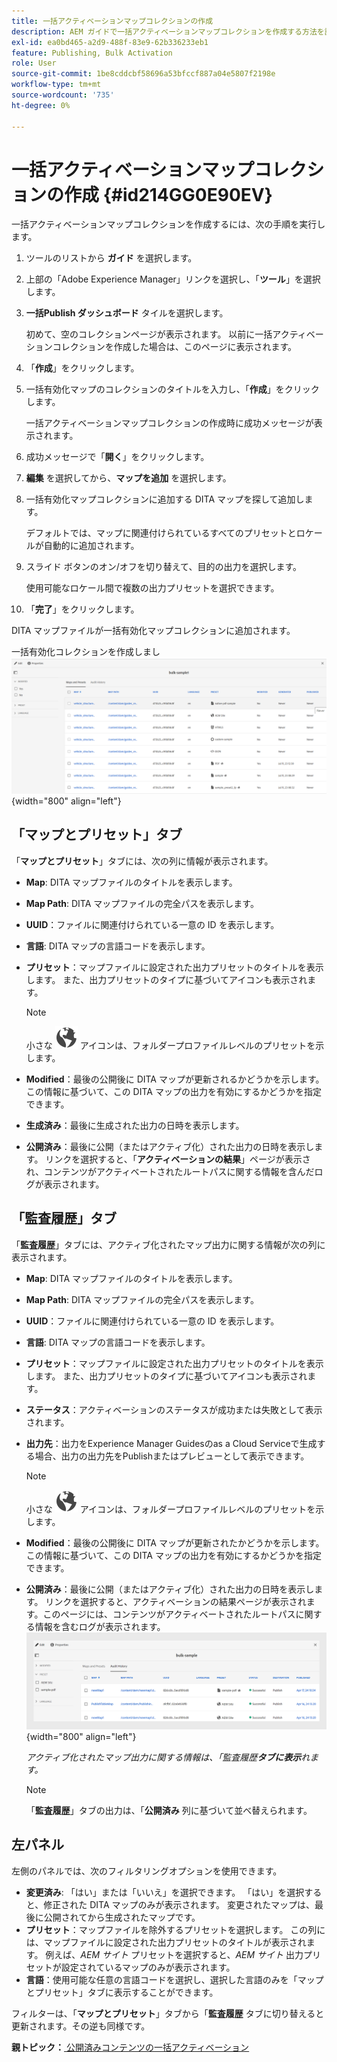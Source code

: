 ```yaml
---
title: 一括アクティベーションマップコレクションの作成
description: AEM ガイドで一括アクティベーションマップコレクションを作成する方法を説明します。
exl-id: ea0bd465-a2d9-488f-83e9-62b336233eb1
feature: Publishing, Bulk Activation
role: User
source-git-commit: 1be8cddcbf58696a53bfccf887a04e5807f2198e
workflow-type: tm+mt
source-wordcount: '735'
ht-degree: 0%

---
```


# 一括アクティベーションマップコレクションの作成 {#id214GG0E90EV}

一括アクティベーションマップコレクションを作成するには、次の手順を実行します。

1. ツールのリストから **ガイド** を選択します。

1. 上部の「Adobe Experience Manager」リンクを選択し、「**ツール**」を選択します。

1. **一括Publish ダッシュボード** タイルを選択します。

   初めて、空のコレクションページが表示されます。 以前に一括アクティベーションコレクションを作成した場合は、このページに表示されます。

1. 「**作成**」をクリックします。

1. 一括有効化マップのコレクションのタイトルを入力し、「**作成**」をクリックします。

   一括アクティベーションマップコレクションの作成時に成功メッセージが表示されます。

1. 成功メッセージで「**開く**」をクリックします。

1. **編集** を選択してから、**マップを追加** を選択します。

1. 一括有効化マップコレクションに追加する DITA マップを探して追加します。

   デフォルトでは、マップに関連付けられているすべてのプリセットとロケールが自動的に追加されます。

1. スライド ボタンのオン/オフを切り替えて、目的の出力を選択します。

   使用可能なロケール間で複数の出力プリセットを選択できます。

1. 「**完了**」をクリックします。

DITA マップファイルが一括有効化マップコレクションに追加されます。

一括有効化コレクションを作成しまし ![](images/bulk-activation-collection-created.png){width="800" align="left"}

## 「マップとプリセット」タブ

「**マップとプリセット**」タブには、次の列に情報が表示されます。

- **Map**: DITA マップファイルのタイトルを表示します。
- **Map Path**: DITA マップファイルの完全パスを表示します。

- **UUID**：ファイルに関連付けられている一意の ID を表示します。

- **言語**: DITA マップの言語コードを表示します。
- **プリセット**：マップファイルに設定された出力プリセットのタイトルを表示します。 また、出力プリセットのタイプに基づいてアイコンも表示されます。

  >[!NOTE]
  >
  > 小さな ![](images/global-preset-icon.svg) アイコンは、フォルダープロファイルレベルのプリセットを示します。

- **Modified**：最後の公開後に DITA マップが更新されるかどうかを示します。 この情報に基づいて、この DITA マップの出力を有効にするかどうかを指定できます。
- **生成済み**：最後に生成された出力の日時を表示します。
- **公開済み**：最後に公開（またはアクティブ化）された出力の日時を表示します。 リンクを選択すると、「**アクティベーションの結果**」ページが表示され、コンテンツがアクティベートされたルートパスに関する情報を含んだログが表示されます。

## 「監査履歴」タブ

「**監査履歴**」タブには、アクティブ化されたマップ出力に関する情報が次の列に表示されます。
- **Map**: DITA マップファイルのタイトルを表示します。
- **Map Path**: DITA マップファイルの完全パスを表示します。
- **UUID**：ファイルに関連付けられている一意の ID を表示します。
- **言語**: DITA マップの言語コードを表示します。
- **プリセット**：マップファイルに設定された出力プリセットのタイトルを表示します。 また、出力プリセットのタイプに基づいてアイコンも表示されます。
- **ステータス**：アクティベーションのステータスが成功または失敗として表示されます。
- **出力先**：出力をExperience Manager Guidesのas a Cloud Serviceで生成する場合、出力の出力先をPublishまたはプレビューとして表示できます。

  >[!NOTE]
  >
  > 小さな ![](images/global-preset-icon.svg) アイコンは、フォルダープロファイルレベルのプリセットを示します。

- **Modified**：最後の公開後に DITA マップが更新されたかどうかを示します。 この情報に基づいて、この DITA マップの出力を有効にするかどうかを指定できます。
- **公開済み**：最後に公開（またはアクティブ化）された出力の日時を表示します。 リンクを選択すると、アクティベーションの結果ページが表示されます。このページには、コンテンツがアクティベートされたルートパスに関する情報を含むログが表示されます。
  ![ 作成された一括アクティベーションコレクションの「監査履歴」タブ ](images/bulk-collection-audit-history.png){width="800" align="left"}

  *アクティブ化されたマップ出力に関する情報は、「監査履歴&#x200B;**タブに表示**れます。*


  >[!NOTE]
  >
  > 「**監査履歴**」タブの出力は、「**公開済み** 列に基づいて並べ替えられます。



## 左パネル

左側のパネルでは、次のフィルタリングオプションを使用できます。

- **変更済み**: 「はい」または「いいえ」を選択できます。 「はい」を選択すると、修正された DITA マップのみが表示されます。 変更されたマップは、最後に公開されてから生成されたマップです。
- **プリセット**：マップファイルを除外するプリセットを選択します。 この列には、マップファイルに設定された出力プリセットのタイトルが表示されます。 例えば、*AEM サイト* プリセットを選択すると、*AEM サイト* 出力プリセットが設定されているマップのみが表示されます。
- **言語**：使用可能な任意の言語コードを選択し、選択した言語のみを「マップとプリセット」タブに表示することができます。

フィルターは、「**マップとプリセット**」タブから「**監査履歴** タブに切り替えると更新されます。その逆も同様です。

**親トピック：**[ 公開済みコンテンツの一括アクティベーション ](conf-bulk-activation.md)
